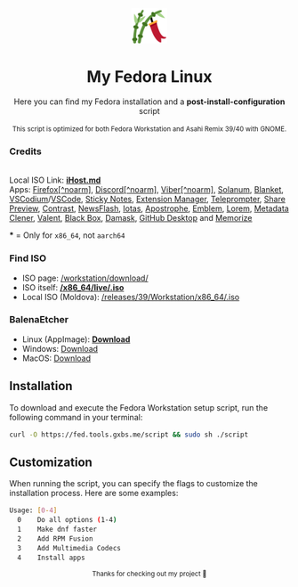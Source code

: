 <div align="center">
  <img src="https://raw.githubusercontent.com/twitter/twemoji/d94f4cf793e6d5ca592aa00f58a88f6a4229ad43/assets/svg/1f38b.svg" width="64">
  <h1 align="center">My Fedora Linux</h1>
  <p align="center">Here you can find my Fedora installation and a <b>post-install-configuration</b> script</p>
  <small>This script is optimized for both Fedora Workstation and Asahi Remix 39/40 with GNOME.</small>
</div>

### Credits
<br> Local ISO Link: [**iHost.md**](https://mirror.ihost.md/)
<br>Apps: [Firefox[^noarm]](https://flathub.org/apps/org.mozilla.firefox), [Discord[^noarm]](https://flathub.org/apps/com.discordapp.Discord), [Viber[^noarm]](https://flathub.org/apps/com.viber.Viber), [Solanum](https://flathub.org/apps/org.gnome.Solanum), [Blanket](https://flathub.org/apps/com.rafaelmardojai.Blanket), [VSCodium](https://vscodium.com)/[VSCode](https://code.visualstudio.com/), [Sticky Notes](https://flathub.org/apps/com.vixalien.sticky), [Extension Manager](https://flathub.org/apps/com.mattjakeman.ExtensionManager), [Teleprompter](https://flathub.org/apps/io.github.nokse22.teleprompter), [Share Preview](https://flathub.org/apps/com.rafaelmardojai.SharePreview), [Contrast](https://flathub.org/apps/org.gnome.design.Contrast), [NewsFlash](https://flathub.org/apps/io.gitlab.news_flash.NewsFlash), [Iotas](https://flathub.org/apps/org.gnome.World.Iotas), [Apostrophe](https://flathub.org/apps/org.gnome.gitlab.somas.Apostrophe), [Emblem](https://flathub.org/apps/org.gnome.design.Emblem), [Lorem](https://flathub.org/apps/org.gnome.design.Lorem), [Metadata Clener](https://flathub.org/apps/fr.romainvigier.MetadataCleaner), [Valent](https://valent.andyholmes.ca/), [Black Box](https://flathub.org/apps/com.raggesilver.BlackBox), [Damask](https://flathub.org/apps/app.drey.Damask), [GitHub Desktop](https://flathub.org/apps/io.github.shiftey.Desktop) and [Memorize](https://flathub.org/apps/io.github.david_swift.Flashcards)

**\*** = Only for `x86_64`, not `aarch64`

### Find ISO

- ISO page: [/workstation/download/](https://fedoraproject.org/workstation/download/)
- ISO itself: [**/x86_64/live/.iso**](https://download.fedoraproject.org/pub/fedora/linux/releases/39/Workstation/x86_64/iso/Fedora-Workstation-Live-x86_64-39-1.5.iso)
- Local ISO (Moldova): [/releases/39/Workstation/x86_64/.iso](https://mirror.ihost.md/fedora/releases/39/Workstation/x86_64/iso/Fedora-Workstation-Live-x86_64-39-1.5.iso)

### BalenaEtcher

- Linux (AppImage): [**Download**](https://github.com/balena-io/etcher/releases/download/v1.18.11/balenaEtcher-1.18.11-x64.AppImage)
- Windows: [Download](https://github.com/balena-io/etcher/releases/download/v1.18.11/balenaEtcher-Setup-1.18.11.exe)
- MacOS: [Download](https://github.com/balena-io/etcher/releases/download/v1.18.11/balenaEtcher-1.18.11.dmg)

## Installation

To download and execute the Fedora Workstation setup script, run the following command in your terminal:

```sh
curl -O https://fed.tools.gxbs.me/script && sudo sh ./script
```

## Customization

When running the script, you can specify the flags to customize the installation process. Here are some examples:

```sh
Usage: [0-4]
  0    Do all options (1-4)
  1    Make dnf faster
  2    Add RPM Fusion
  3    Add Multimedia Codecs
  4    Install apps
```

<div align="center">
  <sup> Thanks for checking out my project 👋</sup>
